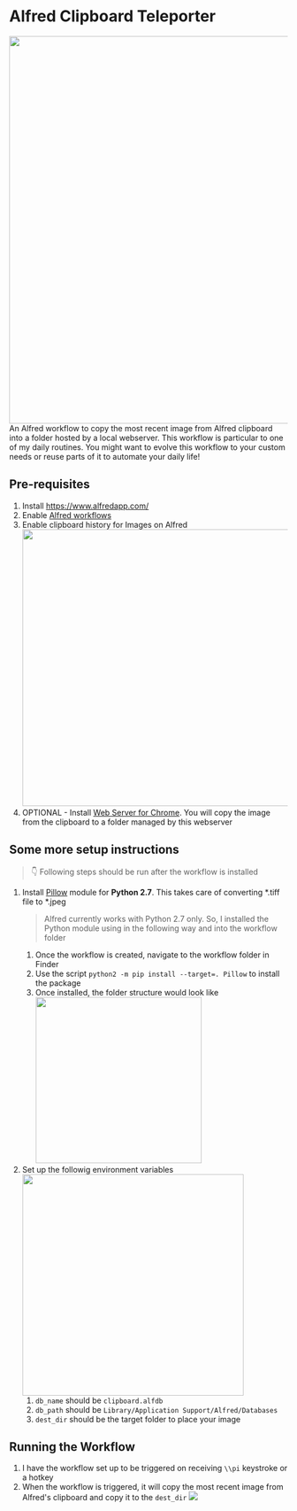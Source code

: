 # Alfred Clipboard Teleporter
<img src="https://user-images.githubusercontent.com/1700689/120085243-4412c500-c08b-11eb-9cea-7d973894c38e.jpg" width=700>
An Alfred workflow to copy the most recent image from Alfred clipboard into a folder hosted by a local webserver. This workflow is particular to one of my daily routines. You might want to evolve this workflow to your custom needs or reuse parts of it to automate your daily life!

## Pre-requisites
1. Install https://www.alfredapp.com/
1. Enable [Alfred workflows](https://www.alfredapp.com/workflows/)
1. Enable clipboard history for Images on Alfred <img src="https://user-images.githubusercontent.com/1700689/120085326-10846a80-c08c-11eb-93dc-98ce8a9688db.png" width = 500>
1. OPTIONAL - Install [Web Server for Chrome](https://chrome.google.com/webstore/detail/web-server-for-chrome/ofhbbkphhbklhfoeikjpcbhemlocgigb?utm_source=chrome-ntp-launcher). You will copy the image from the clipboard to a folder managed by this webserver
## Some more setup instructions
>  👇️ Following steps should be run after the workflow is installed
1. Install [Pillow](https://python-pillow.org/) module for **Python 2.7**. This takes care of converting \*.tiff file to \*.jpeg
    > Alfred currently works with Python 2.7 only. So, I installed the Python module using in the following way and into the workflow folder
    1. Once the workflow is created, navigate to the workflow folder in Finder
    1. Use the script `python2 -m pip install --target=. Pillow` to install the package
    1. Once installed, the folder structure would look like <img src="https://user-images.githubusercontent.com/1700689/120085484-60affc80-c08d-11eb-8732-9e9d4256d0a0.png" width=300>
1. Set up the followig environment variables <img src="https://user-images.githubusercontent.com/1700689/120085523-c00e0c80-c08d-11eb-8623-fe77801dd5bc.png" width=400>
    1. `db_name` should be `clipboard.alfdb`
    2. `db_path` should be `Library/Application Support/Alfred/Databases`
    3. `dest_dir` should be the target folder to place your image

## Running the Workflow
1. I have the workflow set up to be triggered on receiving `\\pi` keystroke or a hotkey
2. When the workflow is triggered, it will copy the most recent image from Alfred's clipboard and copy it to the `dest_dir`
![](https://user-images.githubusercontent.com/1700689/120085798-08c6c500-c090-11eb-96d0-7e598a30918b.gif)


